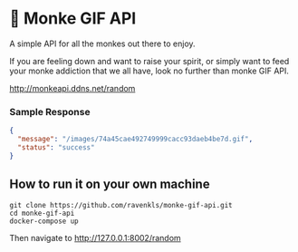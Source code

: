 # 🦧 Monke GIF API

A simple API for all the monkes out there to enjoy.

If you are feeling down and want to raise your spirit, or simply want to feed your monke addiction that we all have, look no further than monke GIF API.

http://monkeapi.ddns.net/random

### Sample Response

```json
{
  "message": "/images/74a45cae492749999cacc93daeb4be7d.gif",
  "status": "success"
}
```

## How to run it on your own machine

```
git clone https://github.com/ravenkls/monke-gif-api.git
cd monke-gif-api
docker-compose up
```

Then navigate to http://127.0.0.1:8002/random
